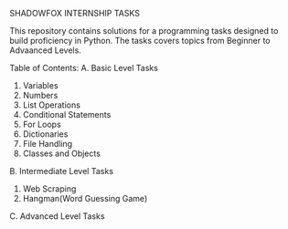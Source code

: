 SHADOWFOX INTERNSHIP TASKS

This repository contains solutions for a programming tasks designed to build proficiency in Python. The tasks covers topics from Beginner to Advaanced Levels.

Table of Contents:
A. Basic Level Tasks
  1. Variables
  2. Numbers
  3. List Operations
  4. Conditional Statements
  5. For Loops
  6. Dictionaries
  7. File Handling
  8. Classes and Objects
     
B. Intermediate Level Tasks
  1. Web Scraping
  2. Hangman(Word Guessing Game)

C. Advanced Level Tasks

